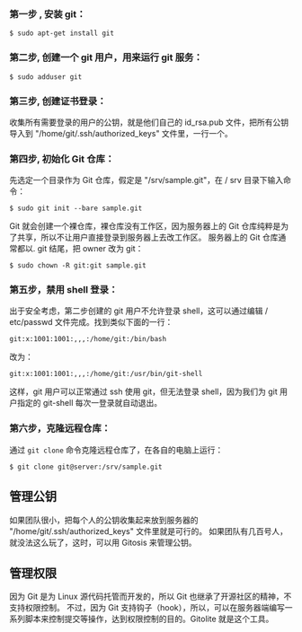 ### 第一步 , 安装 git：
```
$ sudo apt-get install git
```
### 第二步, 创建一个 git 用户，用来运行 git 服务：
```
$ sudo adduser git
```
### 第三步, 创建证书登录：
收集所有需要登录的用户的公钥，就是他们自己的 id_rsa.pub 文件，把所有公钥导入到 "/home/git/.ssh/authorized_keys" 文件里，一行一个。
### 第四步, 初始化 Git 仓库：
先选定一个目录作为 Git 仓库，假定是 "/srv/sample.git"，在 / srv 目录下输入命令：
```
$ sudo git init --bare sample.git
```
Git 就会创建一个裸仓库，裸仓库没有工作区，因为服务器上的 Git 仓库纯粹是为了共享，所以不让用户直接登录到服务器上去改工作区。
服务器上的 Git 仓库通常都以. git 结尾，把 owner 改为 git：
```
$ sudo chown -R git:git sample.git
```
### 第五步，禁用 shell 登录：
出于安全考虑，第二步创建的 git 用户不允许登录 shell，这可以通过编辑 / etc/passwd 文件完成。找到类似下面的一行：
```
git:x:1001:1001:,,,:/home/git:/bin/bash
```
改为：
```
git:x:1001:1001:,,,:/home/git:/usr/bin/git-shell
```
这样，git 用户可以正常通过 ssh 使用 git，但无法登录 shell，因为我们为 git 用户指定的 git-shell 每次一登录就自动退出。
### 第六步，克隆远程仓库：
通过 `git clone` 命令克隆远程仓库了，在各自的电脑上运行：
```
$ git clone git@server:/srv/sample.git
```
## 管理公钥
如果团队很小，把每个人的公钥收集起来放到服务器的 "/home/git/.ssh/authorized_keys" 文件里就是可行的。
如果团队有几百号人，就没法这么玩了，这时，可以用 Gitosis 来管理公钥。
## 管理权限
因为 Git 是为 Linux 源代码托管而开发的，所以 Git 也继承了开源社区的精神，不支持权限控制。
不过，因为 Git 支持钩子（hook），所以，可以在服务器端编写一系列脚本来控制提交等操作，达到权限控制的目的。Gitolite 就是这个工具。
